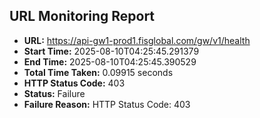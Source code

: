 ## URL Monitoring Report

- **URL:** https://api-gw1-prod1.fisglobal.com/gw/v1/health
- **Start Time:** 2025-08-10T04:25:45.291379
- **End Time:** 2025-08-10T04:25:45.390529
- **Total Time Taken:** 0.09915 seconds
- **HTTP Status Code:** 403
- **Status:** Failure
- **Failure Reason:** HTTP Status Code: 403
